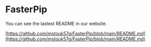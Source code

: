 # FasterPip
You can see the lastest README in our website.

[https://github.com/mstouk57g/FasterPip/blob/main/README.md](https://github.com/mstouk57g/FasterPip/blob/main/README.md)